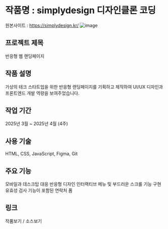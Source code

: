 # 작품명 : simplydesign 디자인클론 코딩 
원본사이트 : https://simplydesign.kr/
![image](https://github.com/user-attachments/assets/cc1bee49-b786-4b70-9c56-15c595302494)

## 프로젝트 제목
반응형 웹 랜딩페이지

## 작품 설명
가상의 테크 스타트업을 위한 반응형 랜딩페이지를 기획하고 제작하여 UI/UX 디자인과 프론트엔드 개발 역량을 보여주었습니다.

## 작업 기간
2025년 3월 ~ 2025년 4월 (4주)

## 사용 기술
HTML, CSS, JavaScript, Figma, Git


## 주요 기능

모바일과 데스크탑 대응 반응형 디자인
인터랙티브 메뉴 및 부드러운 스크롤 기능 구현
유효성 검사 기능이 포함된 연락처 폼

## 링크 
작품보기  / 소스보기
